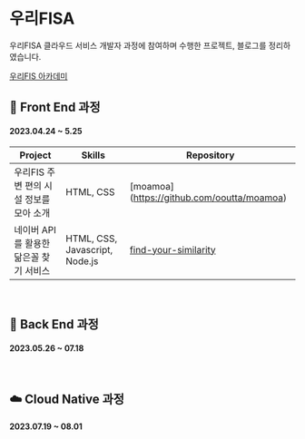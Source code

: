 # 우리FISA
우리FISA 클라우드 서비스 개발자 과정에 참여하며 수행한 프로젝트, 블로그를 정리하였습니다.


[우리FIS 아카데미](http://www.woorifis.com/kor/peoplelife/futureLab/labInfo)

## 🥚 Front End 과정
#### 2023.04.24 ~ 5.25
|Project|Skills|Repository|
|-|-|-|
|우리FIS 주변 편의 시설 정보를 모아 소개|HTML, CSS|[moamoa] (https://github.com/ooutta/moamoa)|
|네이버 API를 활용한 닮은꼴 찾기 서비스|HTML, CSS, Javascript, Node.js|[find-your-similarity](https://github.com/ooutta/find-your-similarity)|

<br>

## 🍳 Back End 과정
#### 2023.05.26 ~ 07.18

<br>


## ☁️ Cloud Native 과정
#### 2023.07.19 ~ 08.01
